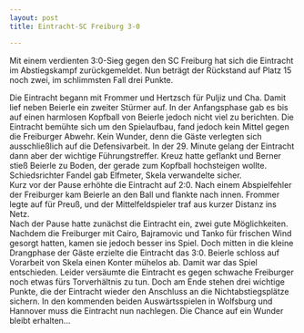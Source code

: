 ```yaml
---
layout: post
title: Eintracht-SC Freiburg 3-0

---
```


Mit einem verdienten 3:0-Sieg gegen den SC Freiburg hat sich die Eintracht im Abstiegskampf zurückgemeldet. Nun beträgt der Rückstand auf Platz 15 noch zwei, im schlimmsten Fall drei Punkte.

Die Eintracht begann mit Frommer und Hertzsch für Puljiz und Cha. Damit lief neben Beierle ein zweiter Stürmer auf. In der Anfangsphase gab es bis auf einen harmlosen Kopfball von Beierle jedoch nicht viel zu berichten. Die Eintracht bemühte sich um den Spielaufbau, fand jedoch kein Mittel gegen die Freiburger Abwehr. Kein Wunder, denn die Gäste verlegten sich ausschließlich auf die Defensivarbeit. In der 29. Minute gelang der Eintracht dann aber der wichtige Führungstreffer. Kreuz hatte geflankt und Berner stieß Beierle zu Boden, der gerade zum Kopfball hochsteigen wollte. Schiedsrichter Fandel gab Elfmeter, Skela verwandelte sicher.  
Kurz vor der Pause erhöhte die Eintracht auf 2:0. Nach einem Abspielfehler der Freiburger kam Beierle an den Ball und flankte nach innen. Frommer legte auf für Preuß, und der Mittelfeldspieler traf aus kurzer Distanz ins Netz.  
Nach der Pause hatte zunächst die Eintracht ein, zwei gute Möglichkeiten. Nachdem die Freiburger mit Cairo, Bajramovic und Tanko für frischen Wind gesorgt hatten, kamen sie jedoch besser ins Spiel. Doch mitten in die kleine Drangphase der Gäste erzielte die Eintracht das 3:0. Beierle schloss auf Vorarbeit von Skela einen Konter mühelos ab. Damit war das Spiel entschieden. Leider versäumte die Eintracht es gegen schwache Freiburger noch etwas fürs Torverhältnis zu tun. Doch am Ende stehen drei wichtige Punkte, die der Eintracht wieder den Anschluss an die Nichtabstiegsplätze sichern. In den kommenden beiden Auswärtsspielen in Wolfsburg und Hannover muss die Eintracht nun nachlegen. Die Chance auf ein Wunder bleibt erhalten...
